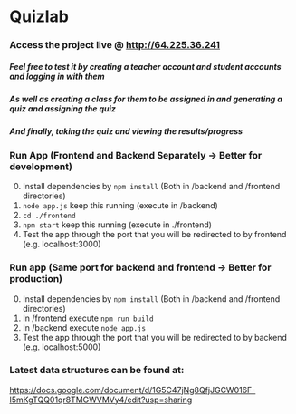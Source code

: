 # Quizlab

### Access the project live @ http://64.225.36.241
##### Feel free to test it by creating a teacher account and student accounts and logging in with them
##### As well as creating a class for them to be assigned in and generating a quiz and assigning the quiz
##### And finally, taking the quiz and viewing the results/progress

### Run App (Frontend and Backend Separately -> Better for development)

0. Install dependencies by `npm install` (Both in /backend and /frontend directories)
1. `node app.js` keep this running (execute in /backend)
2. `cd ./frontend`
3. `npm start` keep this running (execute in ./frontend)
4. Test the app through the port that you will be redirected to by frontend (e.g. localhost:3000)


### Run app (Same port for backend and frontend -> Better for production)

0. Install dependencies by `npm install` (Both in /backend and /frontend directories)
1. In /frontend execute `npm run build`
2. In /backend execute `node app.js`
3.  Test the app through the port that you will be redirected to by backend (e.g. localhost:5000)

### Latest data structures can be found at:

https://docs.google.com/document/d/1G5C47jNg8QfjJGCW016F-I5mKgTQQ01qr8TMGWVMVy4/edit?usp=sharing
